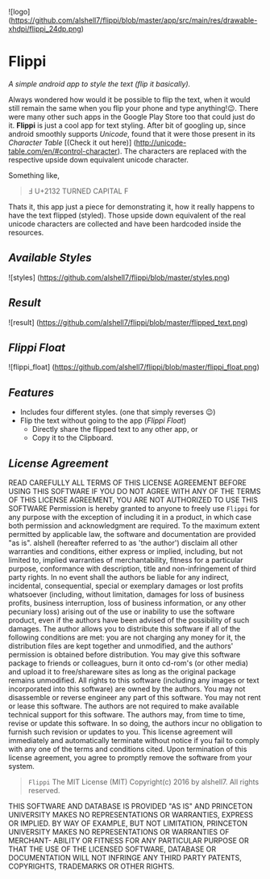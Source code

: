 ![logo] (https://github.com/alshell7/flippi/blob/master/app/src/main/res/drawable-xhdpi/flippi_24dp.png)
# __Flippi__
*A simple android app to style the text (flip it basically).*

Always wondered how would it be possible to flip the text, when it would still remain the same when you flip your phone and type anything!:wink:. There were many other such apps in the Google Play Store too that could just do it. **Flippi** is just a cool app for text styling. After bit of googling up, since android smoothly supports _Unicode_, found that it were those present in its _Character Table_ [(Check it out here)] (http://unicode-table.com/en/#control-character). The characters are replaced with the respective upside down equivalent unicode character.

Something like,
>Ⅎ U+2132 TURNED CAPITAL F

Thats it, this app just a piece for demonstrating it, how it really happens to have the text flipped (styled). Those upside down equivalent of the real unicode characters are collected and have been hardcoded inside the resources.

## *Available Styles*
![styles] (https://github.com/alshell7/flippi/blob/master/styles.png)

## *Result*
![result] (https://github.com/alshell7/flippi/blob/master/flipped_text.png)

## *Flippi Float*
![flippi_float] (https://github.com/alshell7/flippi/blob/master/flippi_float.png)

## *Features*
* Includes four different styles. (one that simply reverses :wink:)
* Flip the text without going to the app (_Flippi Float_)
  * Directly share the flipped text to any other app, or
  * Copy it to the Clipboard.
  
## *License Agreement*

READ CAREFULLY ALL TERMS OF THIS LICENSE AGREEMENT BEFORE USING
THIS SOFTWARE IF YOU DO NOT AGREE WITH ANY OF THE TERMS OF THIS LICENSE
AGREEMENT, YOU ARE NOT AUTHORIZED TO USE THIS SOFTWARE
Permission is hereby granted to anyone to freely use `Flippi`
for any purpose with the exception of including it in a
product, in which case both permission and acknowledgment are
required.
To the maximum extent permitted by applicable law, the software
and documentation are provided "as is". alshell
(hereafter referred to as 'the author') disclaim all other
warranties and conditions, either express or implied, including,
but not limited to, implied warranties of merchantability, fitness
for a particular purpose, conformance with description, title and
non-infringement of third party rights. In no event shall the
authors be liable for any indirect, incidental, consequential,
special or exemplary damages or lost profits whatsoever
(including, without limitation, damages for loss of business
profits, business interruption, loss of business information, or
any other pecuniary loss) arising out of the use or inability to
use the software product, even if the authors have been advised of
the possibility of such damages.
The author allows you to distribute this software if all of the
following conditions are met: you are not charging any money for
it, the distribution files are kept together and unmodified, and
the authors' permission is obtained before distribution. You may
give this software package to friends or colleagues, burn it onto
cd-rom's (or other media) and upload it to free/shareware sites as
long as the original package remains unmodified.
All rights to this software (including any images or text
incorporated into this software) are owned by the authors.
You may not disassemble or reverse engineer any part of this
software.
You may not rent or lease this software.
The authors are not required to make available technical support
for this software. The authors may, from time to time, revise or
update this software. In so doing, the authors incur no obligation
to furnish such revision or updates to you.
This license agreement will immediately and automatically
terminate without notice if you fail to comply with any one of the
terms and conditions cited. Upon termination of this license
agreement, you agree to promptly remove the software from your
system.
>`Flippi`
>The MIT License (MIT)
>Copyright(c) 2016 by alshell7.
>All rights reserved.

THIS SOFTWARE AND DATABASE IS PROVIDED "AS IS" AND PRINCETON
UNIVERSITY MAKES NO REPRESENTATIONS OR WARRANTIES, EXPRESS OR
IMPLIED.  BY WAY OF EXAMPLE, BUT NOT LIMITATION, PRINCETON
UNIVERSITY MAKES NO REPRESENTATIONS OR WARRANTIES OF MERCHANT-
ABILITY OR FITNESS FOR ANY PARTICULAR PURPOSE OR THAT THE USE  OF
THE LICENSED SOFTWARE, DATABASE OR DOCUMENTATION WILL NOT
INFRINGE ANY THIRD PARTY PATENTS, COPYRIGHTS, TRADEMARKS OR
OTHER RIGHTS.
